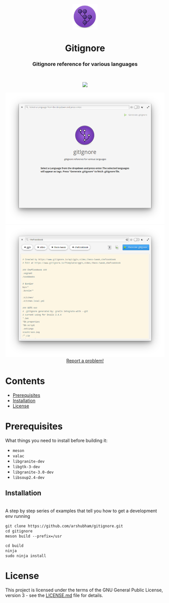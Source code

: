 <div align="center">
  <span align="center">     <a href="https://appcenter.elementary.io/com.github.arshubham.gitignore"><img width="80" height="80" class="center" src="https://raw.githubusercontent.com/arshubham/gitignore/master/data/images/com.github.arshubham.gitignore.png" alt="Icon">    </a></span>
  <h1 align="center">Gitignore</h1>
  <h3 align="center">Gitignore reference for various languages</h3>
</div>

<br/>

<p align="center">
  <a href="https://github.com/arshubham/gitignore/blob/master/LICENSE.md">
    <img src="https://img.shields.io/badge/license-GPLv3-brightgreen.svg">
  </a>
</p>

<p align="center">
    <img  src="https://raw.githubusercontent.com/arshubham/gitignore/master/data/images/Screenshot-1.png" alt="Screenshot-1"> <br>
    <img  src="https://raw.githubusercontent.com/arshubham/gitignore/master/data/images/Screenshot-3.png" alt="Screenshot-3"> <br>
  <a href="https://github.com/arshubham/gitignore/issues"> Report a problem! </a>
</p>

# Contents
 - [Prerequisites](https://github.com/manavbabber/gitignore#prerequisites)
 - [Installation](https://github.com/manavbabber/gitignore#installation)
 - [License](https://github.com/manavbabber/gitignore#-license-)

# Prerequisites
What things you need to install before building it:
 - `meson`
 - `valac`
 - `libgranite-dev`
 - `libgtk-3-dev`
 - `libgranite-3.0-dev`
 - `libsoup2.4-dev`


<h2>Installation</h2>
<br>
A step by step series of examples that tell you how to get a development env running
<br>

```
git clone https://github.com/arshubham/gitignore.git
cd gitignore
meson build --prefix=/usr
```
 
```
cd build
ninja
sudo ninja install
```

# License 
This project is licensed under the terms of the GNU General Public License, version 3 - see the [LICENSE.md](LICENSE.md) file for details.
